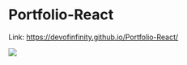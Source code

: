 # Portfolio-React

Link: https://devofinfinity.github.io/Portfolio-React/

<img src='https://github.com/DevOfInfinity/Portfolio-React/assets/103498383/1b0ef4f6-6e71-44b1-bdef-29b817f2e002' />
